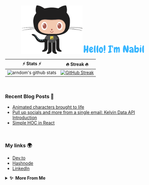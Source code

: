 <p align="center">
<img src= "./my-octo-lang.png" width="200px" /><img src= "./hello.png" width="200px"/>
</p>


| ⚡ Stats ⚡ | 🔥 Streak 🔥 |
| :-: | :-: |
| ![arndom's github stats](https://github-readme-stats.vercel.app/api?username=arndom&show_icons=true&count_private=true&hide_border=true&title_color=70a5fd&icon_color=bf91f3&text_color=38bdae&bg_color=0d1117) | [![GitHub Streak](http://github-readme-streak-stats.herokuapp.com?user=arndom&theme=tokyonight_duo&hide_border=true&background=0D1117)](https://git.io/streak-stats) |

&nbsp;

### Recent Blog Posts 📜

<!-- BLOG-POST-LIST:START -->

- [Animated characters brought to life](https://arndom.hashnode.dev/animated-characters-brought-to-life)
- [Pull up socials and more from a single email: Kelvin Data API Introduction](https://arndom.hashnode.dev/pull-up-socials-and-more-from-a-single-email-kelvin-data-api-introduction)
- [Simple HOC in React](https://arndom.hashnode.dev/simple-hoc-in-react)

<!-- BLOG-POST-LIST:END -->

&nbsp;
### My links 🌍

- [Dev.to](https://dev.to/arndom)
- [Hashnode](https://arndom.hashnode.dev/)
- [LinkedIn](https://www.linkedin.com/in/nabil-alamin/)


<details>
  <summary><b>✨  More From Me</b></summary>

&nbsp;
### Ongoing Side Projects 💻

- [NFTinder](https://women.artwork.rocks/)
- [Real Characters (P.O.C)](https://animatd.netlify.app/)

&nbsp;
### Bored Builds 🛠

- [Password Generator](https://generat8password.netlify.app/)
- [MakerFlow](https://maker-flow.web.app/)

</details>

